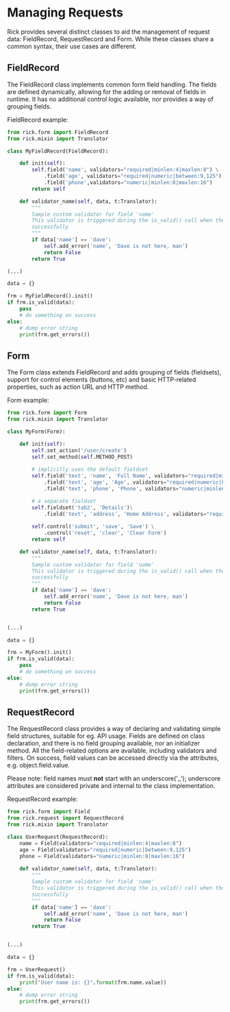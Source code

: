 # Managing Requests

Rick provides several distinct classes to aid the management of request data: FieldRecord, RequestRecord and Form. While these
classes share a common syntax, their use cases are different.

## FieldRecord

The FieldRecord class implements common form field handling. The fields are defined dynamically, allowing for the
adding or removal of fields in runtime. It has no additional control logic available, nor provides a way of grouping
fields.

FieldRecord example:
```python
from rick.form import FieldRecord
from rick.mixin import Translator

class MyFieldRecord(FieldRecord):

    def init(self):
        self.field('name', validators="required|minlen:4|maxlen:8") \
            .field('age', validators="required|numeric|between:9,125") \
            .field('phone',validators="numeric|minlen:8|maxlen:16")
        return self

    def validator_name(self, data, t:Translator):
        """
        Sample custom validator for field 'name'
        This validator is triggered during the is_valid() call when the all the initial field validators execute
        successfully 
        """
        if data['name'] == 'dave':
            self.add_error('name', 'Dave is not here, man')
            return False
        return True

(...)

data = {}

frm = MyFieldRecord().init()
if frm.is_valid(data):
    pass
    # do something on success
else:
    # dump error string
    print(frm.get_errors())
```

## Form

The Form class extends FieldRecord and adds grouping of fields (fieldsets), support for control elements (buttons, etc)
and basic HTTP-related properties, such as action URL and HTTP method.

Form example:
```python
from rick.form import Form
from rick.mixin import Translator

class MyForm(Form):

    def init(self):
        self.set_action('/user/create')
        self.set_method(self.METHOD_POST)
        
        # implicitly uses the default fieldset
        self.field('text', 'name', 'Full Name', validators="required|minlen:4|maxlen:8") \
            .field('text', 'age', 'Age', validators="required|numeric|between:9,125") \
            .field('text', 'phone', 'Phone', validators="numeric|minlen:8|maxlen:16")

        # a separate fieldset
        self.fieldset('tab2', 'Details')\
            .field('text', 'address', 'Home Address', validators="required")
        
        self.control('submit', 'save', 'Save') \
            .control('reset', 'clear', 'Clear Form')
        return self

    def validator_name(self, data, t:Translator):
        """
        Sample custom validator for field 'name'
        This validator is triggered during the is_valid() call when the all the initial field validators execute
        successfully 
        """
        if data['name'] == 'dave':
            self.add_error('name', 'Dave is not here, man')
            return False
        return True


(...)

data = {}

frm = MyForm().init()
if frm.is_valid(data):
    pass
    # do something on success
else:
    # dump error string
    print(frm.get_errors())
```

## RequestRecord

The RequestRecord class provides a way of declaring and validating simple field structures, suitable for eg. API usage.
Fields are defined on class declaration, and there is no field grouping available, nor an initializer method.
All the field-related options are available, including validators and filters. On success, field values can be accessed
directly via the attributes, e.g. object.field.value.

Please note: field names must **not** start with an underscore('_'); underscore attributes are considered private and internal
to the class implementation.

RequestRecord example:

```python
from rick.form import Field
from rick.request import RequestRecord
from rick.mixin import Translator

class UserRequest(RequestRecord):
    name = Field(validators="required|minlen:4|maxlen:8")
    age = Field(validators="required|numeric|between:9,125")
    phone = Field(validators="numeric|minlen:8|maxlen:16")
    
    def validator_name(self, data, t:Translator):
        """
        Sample custom validator for field 'name'
        This validator is triggered during the is_valid() call when the all the initial field validators execute
        successfully 
        """
        if data['name'] == 'dave':
            self.add_error('name', 'Dave is not here, man')
            return False
        return True


(...)

data = {}

frm = UserRequest()
if frm.is_valid(data):
    print("User name is: {}".format(frm.name.value))
else:
    # dump error string
    print(frm.get_errors())
```
